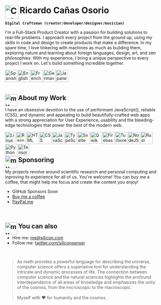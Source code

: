 # <img align="left" alt="Colombia" width="45px" src="https://api.iconify.design/twemoji/flag-colombia.svg" /> Ricardo Cañas Osorio

**`Digital Craftsman (creator/developer/designer/musician)`**

I'm a Full-Stack Product Creator with a passion for building solutions to real-life problems. I approach every project from the ground up, using my skills in code and design to create products that make a difference. In my spare time, I love tinkering with machines as much as building them, exploring nature and learning about foreign languages, design, art, and zen philosophies. With my experience, I bring a unique perspective to every project I work on. Let's build something incredible together.

<img align="left" alt="Spanish" width="40px" style="margin-right:2px;" src="https://api.iconify.design/twemoji/flag-spain.svg" />
<img align="left" alt="English" width="40px" style="margin-right:2px;" src="https://api.iconify.design/twemoji/flag-united-kingdom.svg" />
<img align="left" alt="French" width="40px" style="margin-right:2px;" src="https://api.iconify.design/twemoji/flag-france.svg" />
<img align="left" alt="German" width="40px" style="margin-right:2px;" src="https://api.iconify.design/twemoji/flag-germany.svg" />
<img align="left" alt="Japanese" width="40px" style="margin-right:2px;" src="https://api.iconify.design/twemoji/flag-japan.svg" />

<br><br><br>

## <img align="left" alt="my-work" width="40px" src="https://api.iconify.design/emojione-v1/old-personal-computer.svg" /> About my Work

I have an obsessive devotion to the use of performant JavaScript(), reliable {CSS}, and dynamic and appealing <HTML> to build beautifully-crafted web apps with a strong appreciation for User Experience, usability and the bleeding-edge technologies that power the best of the modern web.

<img align="left" alt="Linux" width="35px" style="margin-right:2px;" src="https://api.iconify.design/logos/linux-tux.svg" />
<img align="left" alt="RaspberryPi" width="32px" style="margin-right:2px;" src="https://api.iconify.design/logos/raspberry-pi.svg"/>
<img align="left" alt="HTML" width="40px" style="margin-right:2px;" src="https://api.iconify.design/vscode-icons/file-type-html.svg" />
<img align="left" alt="CSS" width="40px" style="margin-right:2px;" src="https://api.iconify.design/vscode-icons/file-type-css.svg" />
<img align="left" alt="JavaScript" width="40px" style="margin-right:2px;" src="https://api.iconify.design/vscode-icons/file-type-js-official.svg" />
<img align="left" alt="TypeScript" width="40px" style="margin-right:2px;" src="https://api.iconify.design/vscode-icons/file-type-typescript-official.svg" />
<img align="left" alt="Svelte" width="40px" style="margin-right:2px;" src="https://api.iconify.design/vscode-icons/file-type-svelte.svg" />
<img align="left" alt="Qwik" width="38px" style="margin-right:2px;" src="https://api.iconify.design/logos/qwik.svg" />
<img align="left" alt="Firebase" width="40px" style="margin-right:2px;" src="https://api.iconify.design/vscode-icons/file-type-firebase.svg"/>
<img align="left" alt="Turborepo" width="40px" style="margin-right:2px;" src="https://api.iconify.design/vscode-icons/file-type-turbo.svg"/>
<img align="left" alt="NodeJS" width="40px" style="margin-right:2px;" src="https://api.iconify.design/vscode-icons/file-type-node.svg" />
<img align="left" alt="Rust" width="40px" style="margin-right:2px;" src="https://api.iconify.design/vscode-icons/file-type-rust.svg" />
<img align="left" alt="Python" width="40px" style="margin-right:2px;" src="https://api.iconify.design/vscode-icons/file-type-python.svg" />
<img align="left" alt="TensorFlow" width="38px" style="margin-right:2px;" src="https://api.iconify.design/logos/tensorflow.svg"/>

<br><br><br>

## <img align="left" alt="my-work" width="40px" src="https://api.iconify.design/openmoji/roasted-coffee-bean.svg" /> Sponsoring

My projects revolve around scientific research and personal computing and inproving its experience for all of us. You're welcome! You can buy me a coffee, that might help me focus and create the content you enjoy!

- GitHub Sponsors Soon
- [Buy me a coffee](https://www.buymeacoffee.com/)
- [PayPal.me](https://www.paypal.com/paypalme)
  
<br>
  
## <img align="left" alt="my-work" width="40px" src="https://api.iconify.design/twemoji/handshake-light-skin-tone.svg" /> You can also

- Hire me: me@silicon.com
- Follow me: [twitter.com/siliconsensei](https://twitter.com/siliconsensei)
  
<br>

> As math provides a powerful language for describing the universe, computer science offers a superlative tool for understanding the intricate and dynamic processes of life. The connection between computer science and the natural sciences highlights the profound interdependence of all areas of knowledge and emphasizes the unity of the cosmos, from the microscopic to the macroscopic.
> <br><br>
> Myself with ❤️ for humanity and the cosmos.
